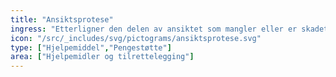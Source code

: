 ```yaml
---
title: "Ansiktsprotese"
ingress: "Etterligner den delen av ansiktet som mangler eller er skadet."
icon: "/src/_includes/svg/pictograms/ansiktsprotese.svg"
type: ["Hjelpemiddel","Pengestøtte"]
area: ["Hjelpemidler og tilrettelegging"]
---
```

